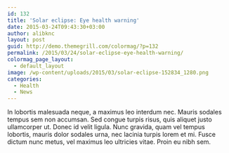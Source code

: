 ```yaml
---
id: 132
title: 'Solar eclipse: Eye health warning'
date: 2015-03-24T09:43:30+03:00
author: alibknc
layout: post
guid: http://demo.themegrill.com/colormag/?p=132
permalink: /2015/03/24/solar-eclipse-eye-health-warning/
colormag_page_layout:
  - default_layout
image: /wp-content/uploads/2015/03/solar-eclipse-152834_1280.png
categories:
  - Health
  - News
---
```

In lobortis malesuada neque, a maximus leo interdum nec. Mauris sodales tempus sem non accumsan. Sed congue turpis risus, quis aliquet justo ullamcorper ut. Donec id velit ligula. Nunc gravida, quam vel tempus lobortis, mauris dolor sodales urna, nec lacinia turpis lorem et mi. Fusce dictum nunc metus, vel maximus leo ultricies vitae. Proin eu nibh sem.